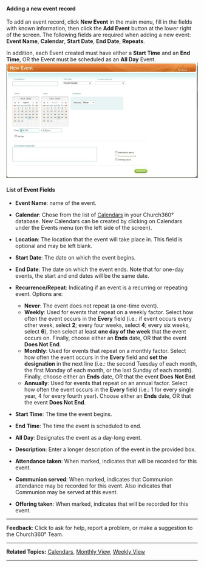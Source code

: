 #### Adding a new event record

To add an event record, click **New Event** in the main
menu, fill in the fields with known information, then click the **Add
Event** button at the lower right of the screen. The following fields
are required when adding a new event: **Event Name**, **Calendar**,
**Start Date**, **End Date**, **Repeats**.

In addition, each Event created must have either a **Start Time** and an
**End Time**, OR the Event must be scheduled as an **All Day** Event.
![Adding a New Event.](Events_New_01.JPG "Adding a New Event.")

#### List of Event Fields

-   **Event Name**: name of the event.
-   **Calendar**: Chose from the list of
    [Calendars](events-Calendars) in your Church360° database. New
    Calendars can be created by clicking on Calendars under the Events
    menu (on the left side of the screen).
-   **Location**: The location that the event will take place in. This
    field is optional and may be left blank.
-   **Start Date**: The date on which the event begins.
-   **End Date**: The date on which the event ends. Note that for
    one-day events, the start and end dates will be the same date.
-   **Recurrence/Repeat**: Indicating if an event is a recurring or
    repeating event. Options are:
    -   **Never**: The event does not repeat (a one-time event).
    -   **Weekly**: Used for events that repeat on a weekly factor.
        Select how often the event occurs in the **Every** field (i.e.:
        if event occurs every other week, select **2**; every four
        weeks, select **4**; every six weeks, select **6**), then select
        at least **one day of the week** that the event occurs on.
        Finally, choose either an **Ends** date, OR that the event
        **Does Not End**.
    -   **Monthly**: Used for events that repeat on a monthly factor.
        Select how often the event occurs in the **Every** field and
        **set the designation** in the next line (i.e.: the second
        Tuesday of each month, the first Monday of each month, or the
        last Sunday of each month). Finally, choose either an **Ends**
        date, OR that the event **Does Not End**.
    -   **Annually**: Used for events that repeat on an annual factor.
        Select how often the event occurs in the **Every** field (i.e.:
        1 for every single year, 4 for every fourth year). Choose either
        an **Ends** date, OR that the event **Does Not End**.

-   **Start Time**: The time the event begins.
-   **End Time**: The time the event is scheduled to end.
-   **All Day**: Designates the event as a day-long event.
-   **Description**: Enter a longer description of the event in the
    provided box.
-   **Attendance taken**: When marked, indicates that <Attendance> will
    be recorded for this event.
-   **Communion served**: When marked, indicates that Communion
    attendance may be recorded for this event. Also indicates that
    Communion may be served at this event.
-   **Offering taken**: When marked, indicates that <Offerings> will be
    recorded for this event.

* * * * *

**Feedback**: Click **<Feedback>** to ask for help, report a problem, or
make a suggestion to the Church360° Team.

* * * * *

**Related Topics:** [Calendars](events-Calendars), [Monthly
View](events-Monthly-View), [Weekly View](events-Weekly-View)

* * * * *
